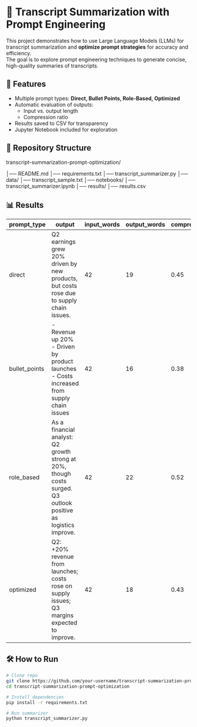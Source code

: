 # 🎯 Transcript Summarization with Prompt Engineering

This project demonstrates how to use Large Language Models (LLMs) for transcript summarization and **optimize prompt strategies** for accuracy and efficiency.  
The goal is to explore prompt engineering techniques to generate concise, high-quality summaries of transcripts.


## 🚀 Features
- Multiple prompt types: **Direct, Bullet Points, Role-Based, Optimized**
- Automatic evaluation of outputs:
  - Input vs. output length
  - Compression ratio
- Results saved to CSV for transparency
- Jupyter Notebook included for exploration


## 📂 Repository Structure
transcript-summarization-prompt-optimization/

│── README.md
│── requirements.txt
│── transcript_summarizer.py
│── data/
│── transcript_sample.txt
│── notebooks/
│── transcript_summarizer.ipynb
│── results/
│── results.csv

## 📊 Results

| prompt_type   | output                                                                                                   | input_words | output_words | compression_ratio |
|---------------|----------------------------------------------------------------------------------------------------------|-------------|--------------|-------------------|
| direct        | Q2 earnings grew 20% driven by new products, but costs rose due to supply chain issues.                  | 42          | 19           | 0.45              |
| bullet_points | - Revenue up 20% <br> - Driven by product launches <br> - Costs increased from supply chain issues        | 42          | 16           | 0.38              |
| role_based    | As a financial analyst: Q2 growth strong at 20%, though costs surged. Q3 outlook positive as logistics improve. | 42      | 22           | 0.52              |
| optimized     | Q2: +20% revenue from launches; costs rose on supply issues; Q3 margins expected to improve.             | 42          | 18           | 0.43              |


## 🛠️ How to Run
```bash
# Clone repo
git clone https://github.com/your-username/transcript-summarization-prompt-optimization.git
cd transcript-summarization-prompt-optimization

# Install dependencies
pip install -r requirements.txt

# Run summarizer
python transcript_summarizer.py
